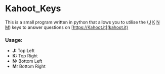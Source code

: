 # Kahoot_Keys
This is a small program written in python that allows you to utilise the (<ins>J</ins> <ins>K</ins> <ins>N</ins> <ins>M</ins>) keys to answer questions on [https://Kahoot.it](kahoot.it)

### Usage:

- **J:** Top Left	
- **K:** Top Right
- **N:** Bottom Left
- **M:** Bottom Right

